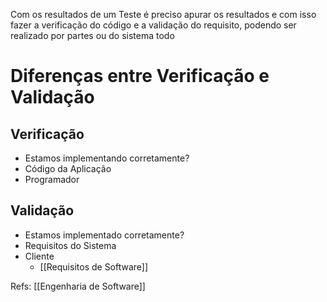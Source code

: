 Com os resultados de um Teste é preciso apurar os resultados e com isso fazer a verificação do código e a validação do requisito, podendo ser realizado por partes ou do sistema todo
# Diferenças entre Verificação e Validação
## Verificação

- Estamos implementando corretamente?
- Código da Aplicação
- Programador
## Validação

- Estamos implementado corretamente?
- Requisitos do Sistema
- Cliente
	- [[Requisitos de Software]]

Refs: [[Engenharia de Software]]